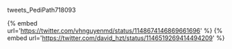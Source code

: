 tweets_PediPath718093

{% embed url='https://twitter.com/vhnguyenmd/status/1148674146869661696' %}
{% embed url='https://twitter.com/david_hzt/status/1146519269414494209' %}
